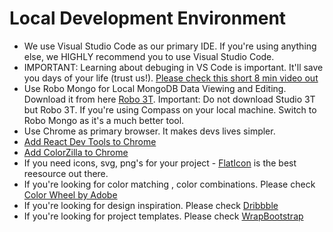 # Local Development Environment

- We use Visual Studio Code as our primary IDE. If you're using anything else, we HIGHLY recommend you to use Visual Studio Code. 
- IMPORTANT: Learning about debuging in VS Code is important. It'll save you days of your life (trust us!). [Please check this short 8 min video out](https://www.youtube.com/watch?v=2oFKNL7vYV8)
- Use Robo Mongo for Local MongoDB Data Viewing and Editing. Download it from here [Robo 3T](https://robomongo.org/download). Important: Do not download Studio 3T but Robo 3T. If you're using Compass on your local machine. Switch to Robo Mongo as it's a much better tool.
- Use Chrome as primary browser. It makes devs lives simpler. 
- [Add React Dev Tools to Chrome](https://chrome.google.com/webstore/detail/react-developer-tools/fmkadmapgofadopljbjfkapdkoienihi?hl=en)
- [Add ColorZilla to Chrome](https://chrome.google.com/webstore/detail/colorzilla/bhlhnicpbhignbdhedgjhgdocnmhomnp?hl=en)
- If you need icons, svg, png's for your project - [FlatIcon](https://www.flaticon.com/) is the best reesource out there. 
- If you're looking for color matching , color combinations. Please check [Color Wheel by Adobe](https://color.adobe.com/)
- If you're looking for design inspiration. Please check [Dribbble](https://dribbble.com/)
- If you're looking for project templates. Please check [WrapBootstrap](https://wrapbootstrap.com/)
